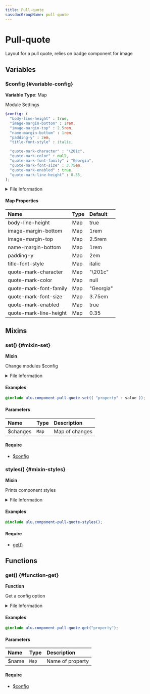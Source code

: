 ```yaml
---
title: Pull-quote
sassdocGroupName: pull-quote
---
```



# Pull-quote

<div class="type-large">

Layout for a pull quote, relies on badge component for image

</div>



## Variables




<div class="sassdoc-item-header">

###  $config {#variable-config}

  <div class="sassdoc-item-header__labels">
    <span class="tag tag--primary"><strong>Variable</strong></span> <span class="tag"><strong>Type</strong>: Map</span>
  </div>

</div>

  

Module Settings
    
    

``` scss
$config: (
  "body-line-height" : true,
  "image-margin-bottom" : 1rem,
  "image-margin-top" : 2.5rem,
  "name-margin-bottom" : 1rem,
  "padding-y" : 2em,
  "title-font-style" : italic,

  "quote-mark-character" : "\201c",
  "quote-mark-color" : null,
  "quote-mark-font-family" : "Georgia",
  "quote-mark-font-size" : 3.75em,
  "quote-mark-enabled" : true,
  "quote-mark-line-height" : 0.35,
);
```
  


<details>
  <summary>File Information</summary>
  
- **File:** _pull-quote.scss
- **Group:** pull-quote
- **Type:** variable
- **Lines (comments):** 22-35
- **Lines (code):** 37-51

</details>

    

#### Map Properties


|Name|Type|Default|
|:--|:--|:--|
|body-line-height|Map|true|
|image-margin-bottom|Map|1rem|
|image-margin-top|Map|2.5rem|
|name-margin-bottom|Map|1rem|
|padding-y|Map|2em|
|title-font-style|Map|italic|
|quote-mark-character|Map|"\201c"|
|quote-mark-color|Map|null|
|quote-mark-font-family|Map|"Georgia"|
|quote-mark-font-size|Map|3.75em|
|quote-mark-enabled|Map|true|
|quote-mark-line-height|Map|0.35|

    
  

## Mixins




<div class="sassdoc-item-header">

###  set() {#mixin-set}

  <div class="sassdoc-item-header__labels">
    <span class="tag tag--primary"><strong>Mixin</strong></span>
  </div>

</div>

  

Change modules $config
    
    


<details>
  <summary>File Information</summary>
  
- **File:** _pull-quote.scss
- **Group:** pull-quote
- **Type:** mixin
- **Lines (comments):** 53-56
- **Lines (code):** 58-60

</details>

    

#### Examples

      


``` scss
@include ulu.component-pull-quote-set(( "property" : value ));
```
  

      

#### Parameters


|Name|Type|Description|
|:--|:--|:--|
|$changes|`Map`|Map of changes|

    

#### Require

- [$config](/sass/components/accordion/#variable-config)
  


<div class="sassdoc-item-header">

###  styles() {#mixin-styles}

  <div class="sassdoc-item-header__labels">
    <span class="tag tag--primary"><strong>Mixin</strong></span>
  </div>

</div>

  

Prints component styles
    
    


<details>
  <summary>File Information</summary>
  
- **File:** _pull-quote.scss
- **Group:** pull-quote
- **Type:** mixin
- **Lines (comments):** 72-74
- **Lines (code):** 76-111

</details>

    

#### Examples

      


``` scss
@include ulu.component-pull-quote-styles();
```
  



      

#### Require

- [get()](/sass/components/accordion/#function-get)
  
  

## Functions




<div class="sassdoc-item-header">

###  get() {#function-get}

  <div class="sassdoc-item-header__labels">
    <span class="tag tag--primary"><strong>Function</strong></span>
  </div>

</div>

  

Get a config option
    
    


<details>
  <summary>File Information</summary>
  
- **File:** _pull-quote.scss
- **Group:** pull-quote
- **Type:** function
- **Lines (comments):** 62-65
- **Lines (code):** 67-70

</details>

    

#### Examples

      


``` scss
@include ulu.component-pull-quote-get("property");
```
  

      

#### Parameters


|Name|Type|Description|
|:--|:--|:--|
|$name|`Map`|Name of property|

    

#### Require

- [$config](/sass/components/accordion/#variable-config)
  
  
  